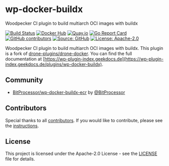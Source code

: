 # wp-docker-buildx

Woodpecker CI plugin to build multiarch OCI images with buildx

[![Build Status](https://ci.thegeeklab.de/api/badges/thegeeklab/wp-docker-buildx/status.svg)](https://ci.thegeeklab.de/repos/thegeeklab/wp-docker-buildx)
[![Docker Hub](https://img.shields.io/badge/dockerhub-latest-blue.svg?logo=docker&logoColor=white)](https://hub.docker.com/r/thegeeklab/wp-docker-buildx)
[![Quay.io](https://img.shields.io/badge/quay-latest-blue.svg?logo=docker&logoColor=white)](https://quay.io/repository/thegeeklab/wp-docker-buildx)
[![Go Report Card](https://goreportcard.com/badge/github.com/thegeeklab/wp-docker-buildx)](https://goreportcard.com/report/github.com/thegeeklab/wp-docker-buildx)
[![GitHub contributors](https://img.shields.io/github/contributors/thegeeklab/wp-docker-buildx)](https://github.com/thegeeklab/wp-docker-buildx/graphs/contributors)
[![Source: GitHub](https://img.shields.io/badge/source-github-blue.svg?logo=github&logoColor=white)](https://github.com/thegeeklab/wp-docker-buildx)
[![License: Apache-2.0](https://img.shields.io/github/license/thegeeklab/wp-docker-buildx)](https://github.com/thegeeklab/wp-docker-buildx/blob/main/LICENSE)

Woodpecker CI plugin to build multiarch OCI images with buildx. This plugin is a fork of [drone-plugins/drone-docker](https://github.com/drone-plugins/drone-docker). You can find the full documentation at [https://wp-plugin-index.geekdocs.de](https://wp-plugin-index.geekdocs.de/plugins/wp-docker-buildx).

## Community

<!-- prettier-ignore-start -->
<!-- spellchecker-disable -->

- [BitProcessor/wp-docker-buildx-ecr](https://github.com/BitProcessor/wp-docker-buildx-ecr) by [@BitProcessor](https://github.com/BitProcessor)

<!-- spellchecker-enable -->
<!-- prettier-ignore-end -->

## Contributors

Special thanks to all [contributors](https://github.com/thegeeklab/wp-docker-buildx/graphs/contributors). If you would like to contribute, please see the [instructions](https://github.com/thegeeklab/wp-docker-buildx/blob/main/CONTRIBUTING.md).

## License

This project is licensed under the Apache-2.0 License - see the [LICENSE](https://github.com/thegeeklab/wp-docker-buildx/blob/main/LICENSE) file for details.
